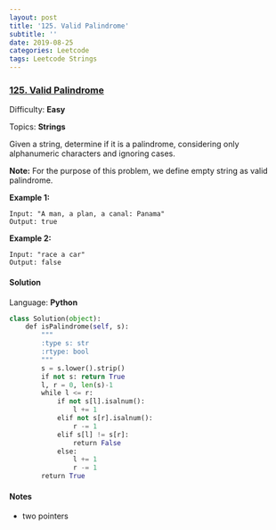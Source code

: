 ```yaml
---
layout: post
title: '125. Valid Palindrome'
subtitle: ''
date: 2019-08-25
categories: Leetcode
tags: Leetcode Strings
---
```

### [125\. Valid Palindrome](https://leetcode.com/problems/valid-palindrome/)

Difficulty: **Easy**

Topics: **Strings**

Given a string, determine if it is a palindrome, considering only alphanumeric characters and ignoring cases.

**Note:** For the purpose of this problem, we define empty string as valid palindrome.

**Example 1:**

```
Input: "A man, a plan, a canal: Panama"
Output: true
```

**Example 2:**

```
Input: "race a car"
Output: false
```


#### Solution

Language: **Python**

```python
class Solution(object):
    def isPalindrome(self, s):
        """
        :type s: str
        :rtype: bool
        """
        s = s.lower().strip()
        if not s: return True
        l, r = 0, len(s)-1
        while l <= r:
            if not s[l].isalnum():
                l += 1
            elif not s[r].isalnum():
                r -= 1
            elif s[l] != s[r]:
                return False
            else: 
                l += 1
                r -= 1
        return True
```
#### Notes
- two pointers